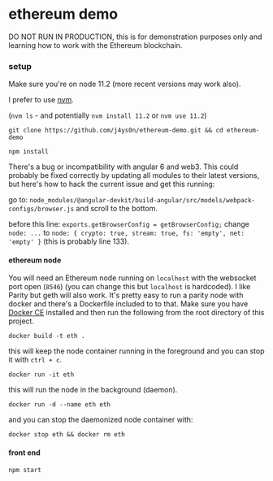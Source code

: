 # ethereum demo

DO NOT RUN IN PRODUCTION, this is for demonstration purposes only and learning how to work with the Ethereum blockchain.

### setup

Make sure you're on node 11.2 (more recent versions may work also).

I prefer to use [nvm](https://github.com/nvm-sh/nvm).

(`nvm ls` - and potentially `nvm install 11.2` or `nvm use 11.2`)

`git clone https://github.com/j4ys0n/ethereum-demo.git && cd ethereum-demo`

`npm install`

There's a bug or incompatibility with angular 6 and web3. This could probably be fixed correctly by updating all modules to their latest versions, but here's how to hack the current issue and get this running:

go to: `node_modules/@angular-devkit/build-angular/src/models/webpack-configs/browser.js` and scroll to the bottom.

before this line: `exports.getBrowserConfig = getBrowserConfig;` change `node: ...` to `node: { crypto: true, stream: true, fs: 'empty', net: 'empty' }` (this is probably line 133).

#### ethereum node

You will need an Ethereum node running on `localhost` with the websocket port open (`8546`) (you can change this but `localhost` is hardcoded). I like Parity but geth will also work. It's pretty easy to run a parity node with docker and there's a Dockerfile included to to that. Make sure you have [Docker CE](https://docs.docker.com/install/) installed and then run the following from the root directory of this project.

`docker build -t eth .`

this will keep the node container running in the foreground and you can stop it with `ctrl + c`.

`docker run -it eth`

this will run the node in the background (daemon).

`docker run -d --name eth eth`

and you can stop the daemonized node container with:

`docker stop eth && docker rm eth`

#### front end

`npm start`
